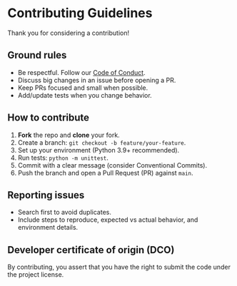 # Contributing Guidelines

Thank you for considering a contribution!

## Ground rules
- Be respectful. Follow our [Code of Conduct](CODE_OF_CONDUCT.md).
- Discuss big changes in an issue before opening a PR.
- Keep PRs focused and small when possible.
- Add/update tests when you change behavior.

## How to contribute
1. **Fork** the repo and **clone** your fork.
2. Create a branch: `git checkout -b feature/your-feature`.
3. Set up your environment (Python 3.9+ recommended).
4. Run tests: `python -m unittest`.
5. Commit with a clear message (consider Conventional Commits).
6. Push the branch and open a Pull Request (PR) against `main`.

## Reporting issues
- Search first to avoid duplicates.
- Include steps to reproduce, expected vs actual behavior, and environment details.

## Developer certificate of origin (DCO)
By contributing, you assert that you have the right to submit the code under the project license.

